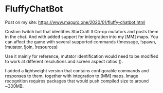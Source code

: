 # FluffyChatBot

Post on my site: https://www.maguro.one/2020/01/fluffy-chatbot.html

Custom twitch bot that identifies StarCraft II Co-op mutators and posts them in the chat. And with added support for intergration into my [MM] maps. You can affect the game with several supported commands (!message, !spawn, !mutator, !join, !resources)

Use it mainly for reference, mutator identification would need to be modified to work at different resolutions and screen aspect ratios ().

I added a lightweight version that contains configurable commands and responses to them, together with integration to [MM] maps. Image recognition requires packages that would push compiled size to around ~300MB.

